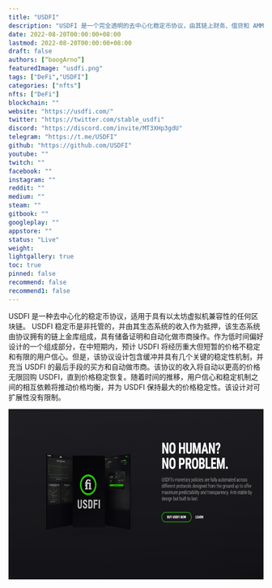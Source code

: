 ```yaml
---
title: "USDFI"
description: "USDFI 是一个完全透明的去中心化稳定币协议，由其链上财务、借贷和 AMM 业务的生态系统收入担保。"
date: 2022-08-20T00:00:00+08:00
lastmod: 2022-08-20T00:00:00+08:00
draft: false
authors: [“boogArno”]
featuredImage: "usdfi.png"
tags: ["DeFi","USDFI"]
categories: ["nfts"]
nfts: ["DeFi"]
blockchain: ""
website: "https://usdfi.com/"
twitter: "https://twitter.com/stable_usdfi"
discord: "https://discord.com/invite/MT3XHp3gdU"
telegram: "https://t.me/USDFI"
github: "https://github.com/USDFI"
youtube: ""
twitch: ""
facebook: ""
instagram: ""
reddit: ""
medium: ""
steam: ""
gitbook: ""
googleplay: ""
appstore: ""
status: "Live"
weight: 
lightgallery: true
toc: true
pinned: false
recommend: false
recommend1: false
---
```

<p>USDFI 是一种去中心化的稳定币协议，适用于具有以太坊虚拟机兼容性的任何区块链。 USDFI 稳定币是非托管的，并由其生态系统的收入作为抵押，该生态系统由协议拥有的链上金库组成，具有储备证明和自动化做市商操作。作为低时间偏好设计的一个组成部分，在中短期内，预​​计 USDFI 将经历重大但短暂的价格不稳定和有限的用户信心。但是，该协议设计包含缓冲并具有几个关键的稳定性机制，并充当 USDFI 的最后手段的买方和自动做市商。该协议的收入将自动以更高的价格无限回购 USDFI，直到价格稳定恢复。随着时间的推移，用户信心和稳定机制之间的相互依赖将推动价格均衡，并为 USDFI 保持最大的价格稳定性。该设计对可扩展性没有限制。</p>

![usdfi-dapp-defi-bsc-image1_82180619c7c5f1ca7f62127410c52bfa](usdfi-dapp-defi-bsc-image1_82180619c7c5f1ca7f62127410c52bfa.png)
